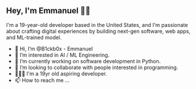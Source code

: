 ## Hey, I'm Emmanuel 👋🏾

I'm a 19-year-old developer based in the United States, and I'm passionate about crafting digital experiences by building next-gen software, web apps, and ML-trained model.
- 👋 Hi, I’m @B1ckb0x - Emmanuel
- 👀 I’m interested in AI / ML Engineering.
- 🌱 I’m currently working on software development in Python.
- 💞️ I’m looking to collaborate with people interested in programming.
- 🧑🏿‍💻 I'm a 19yr old aspiring developer.
- 📫 How to reach me ...

<!---
B1ckb0x/B1ckb0x is a ✨ special ✨ repository because its `README.md` (this file) appears on your GitHub profile.
You can click the Preview link to take a look at your changes.
--->
